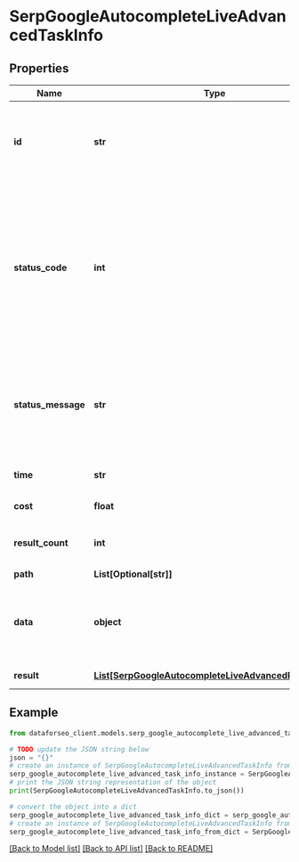 # SerpGoogleAutocompleteLiveAdvancedTaskInfo


## Properties

Name | Type | Description | Notes
------------ | ------------- | ------------- | -------------
**id** | **str** | task identifier unique task identifier in our system in the UUID format | [optional] 
**status_code** | **int** | status code of the task generated by DataForSEO, can be within the following range: 10000-60000 you can find the full list of the response codes here | [optional] 
**status_message** | **str** | informational message of the task you can find the full list of general informational messages here | [optional] 
**time** | **str** | execution time, seconds | [optional] 
**cost** | **float** | total tasks cost, USD | [optional] 
**result_count** | **int** | number of elements in the result array | [optional] 
**path** | **List[Optional[str]]** | URL path | [optional] 
**data** | **object** | contains the same parameters that you specified in the POST request | [optional] 
**result** | [**List[SerpGoogleAutocompleteLiveAdvancedResultInfo]**](SerpGoogleAutocompleteLiveAdvancedResultInfo.md) | array of results | [optional] 

## Example

```python
from dataforseo_client.models.serp_google_autocomplete_live_advanced_task_info import SerpGoogleAutocompleteLiveAdvancedTaskInfo

# TODO update the JSON string below
json = "{}"
# create an instance of SerpGoogleAutocompleteLiveAdvancedTaskInfo from a JSON string
serp_google_autocomplete_live_advanced_task_info_instance = SerpGoogleAutocompleteLiveAdvancedTaskInfo.from_json(json)
# print the JSON string representation of the object
print(SerpGoogleAutocompleteLiveAdvancedTaskInfo.to_json())

# convert the object into a dict
serp_google_autocomplete_live_advanced_task_info_dict = serp_google_autocomplete_live_advanced_task_info_instance.to_dict()
# create an instance of SerpGoogleAutocompleteLiveAdvancedTaskInfo from a dict
serp_google_autocomplete_live_advanced_task_info_from_dict = SerpGoogleAutocompleteLiveAdvancedTaskInfo.from_dict(serp_google_autocomplete_live_advanced_task_info_dict)
```
[[Back to Model list]](../README.md#documentation-for-models) [[Back to API list]](../README.md#documentation-for-api-endpoints) [[Back to README]](../README.md)


